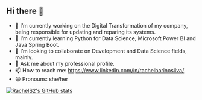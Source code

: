 ## Hi there 👋

- 🔭 I’m currently working on the Digital Transformation of my company, being responsible for updating and reparing its systems.
- 🌱 I’m currently learning Python for Data Science, Microsoft Power BI and Java Spring Boot.
- 👯 I’m looking to collaborate on Development and Data Science fields, mainly.
- 💬 Ask me about my professional profile.
- 📫 How to reach me: https://www.linkedin.com/in/rachelbarinosilva/
- 😄 Pronouns: she/her

[![RachelS2's GitHub stats](https://github-readme-stats.vercel.app/api?username=RachelS2)](https://github.com/RachelS2/github-readme-stats)
